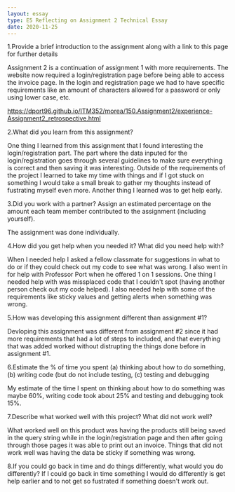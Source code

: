 ```yaml
---
layout: essay
type: E5 Reflecting on Assignment 2 Technical Essay
date: 2020-11-25
---
```


1.Provide a brief introduction to the assignment along with a link to this page for further details

Assignment 2 is a continuation of assignment 1 with more requirements. The website now required a login/registration page before being able to access the invoice page. In the login and registration page we had to have specific requirements like an amount of characters allowed for a password or only using lower case, etc.

https://dport96.github.io/ITM352/morea/150.Assignment2/experience-Assignment2_retrospective.html

2.What did you learn from this assignment?

One thing I learned from this assignment that I found interesting the login/registration part. The part where the data inputed for the login/registration goes through several guidelines to make sure everything is correct and then saving it was interesting. Outside of the requirements of the project I learned to take my time with things and if I got stuck on something I would take a small break to gather my thoughts instead of fustrating myself even more. Another thing I learned was to get help early.

3.Did you work with a partner? Assign an estimated percentage on the amount each team member contributed to the assignment (including yourself).

The assignment was done individually.

4.How did you get help when you needed it? What did you need help with?

When I needed help I asked a fellow classmate for suggestions in what to do or if they could check out my code to see what was wrong. I also went in for help with Professor Port when he offered 1 on 1 sessions. One thing I needed help with was missplaced code that I couldn't spot (having another person check out my code helped). I also needed help with some of the requirements like sticky values and getting alerts when something was wrong.

5.How was developing this assignment different than assignment #1?

Devloping this assignment was different from assignment #2 since it had more requirements that had a lot of steps to included, and that everything that was added worked without distrupting the things done before in assignment #1.

6.Estimate the % of time you spent (a) thinking about how to do something, (b) writing code (but do not include testing, (c) testing and debugging

My estimate of the time I spent on thinking about how to do something was maybe 60%, writing code took about 25% and testing and debugging took 15%.

7.Describe what worked well with this project? What did not work well?

What worked well on this product was having the products still being saved in the query string while in the login/registration page and then after going through those pages it was able to print out an invoice. Things that did not work well was having the data be sticky if something was wrong.

8.If you could go back in time and do things differently, what would you do differently?
If I could go back in time something I would do differently is get help earlier and to not get so fustrated if something doesn't work out.
